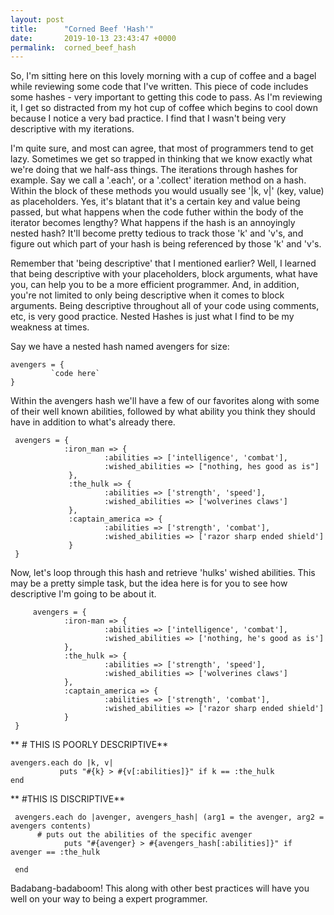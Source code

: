```yaml
---
layout: post
title:      "Corned Beef 'Hash'"
date:       2019-10-13 23:43:47 +0000
permalink:  corned_beef_hash
---
```



So, I'm sitting here on this lovely morning with a cup of coffee and a bagel while reviewing some code that I've written. This piece of code includes some hashes - very important to getting this code to pass. As I'm reviewing it, I get so distracted from my hot cup of coffee which begins to cool down because I notice a very bad practice. I find that I wasn't being very descriptive with my iterations. 

I'm quite sure, and most can agree, that most of programmers tend to get lazy. Sometimes we get so trapped in thinking that we know exactly what we're doing that we half-ass things. The iterations through hashes for example. Say we call a '.each', or a '.collect' iteration method on a hash. Within the block of these methods you would usually see '|k, v|' (key, value) as placeholders. Yes, it's blatant that it's a certain key and value being passed, but what happens when the code futher within the body of the iterator becomes lengthy? What happens if the hash is an annoyingly nested hash? It'll become pretty tedious to track those 'k' and 'v's, and figure out which part of your hash is being referenced by those 'k' and 'v's.

Remember that 'being descriptive'  that I mentioned earlier? Well,  I learned that being descriptive with your placeholders, block arguments, what have you, can help you to be a more efficient programmer. And, in addition, you're not limited to only being descriptive when it comes to block arguments. Being descriptive throughout all of your code using comments, etc, is very good practice. Nested Hashes is just what I find to be my weakness at times.

Say we have a nested hash named avengers for size: 

	avengers = {
			 `code here`
	}
		
Within the avengers hash we'll have a few of our favorites along with some of their well known abilities, followed by what ability you think they should have in addition to what's already there.

	 avengers = {
				:iron_man => {
						 :abilities => ['intelligence', 'combat'],
						 :wished_abilities => ["nothing, hes good as is"]
				 },
				 :the_hulk => {
						 :abilities => ['strength', 'speed'],
						 :wished_abilities => ['wolverines claws']
				 },
				 :captain_america => {
						 :abilities => ['strength', 'combat'],
						 :wished_abilities => ['razor sharp ended shield']
				 }
	 }
		 
Now, let's loop through this hash and retrieve 'hulks'  wished abilities. This may be a pretty simple task, but the idea here is for you to see how descriptive I'm going to be about it.

		 avengers = {
				:iron-man => {
						 :abilities => ['intelligence', 'combat'],
						 :wished_abilities => ['nothing, he's good as is']
				},
				:the_hulk => {
						 :abilities => ['strength', 'speed'],
						 :wished_abilities => ['wolverines claws']
				},
				:captain_america => {
						 :abilities => ['strength', 'combat'],
						 :wished_abilities => ['razor sharp ended shield']
				}
	 }
		 
		 
**	 # THIS IS POORLY DESCRIPTIVE**


 ```
avengers.each do |k, v|
			puts "#{k} > #{v[:abilities]}" if k == :the_hulk
 end
```
		 
		 
**		 #THIS IS DISCRIPTIVE**
		 
	
	 avengers.each do |avenger, avengers_hash| (arg1 = the avenger, arg2 = avengers contents)
	      # puts out the abilities of the specific avenger
				puts "#{avenger} > #{avengers_hash[:abilities]}" if avenger == :the_hulk 
				
	 end


Badabang-badaboom! This along with other best practices will have you well on your way to being a expert programmer.


